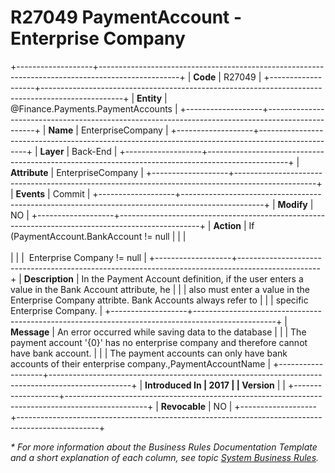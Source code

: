 ﻿---
erp.type: business-rule
erp.entity: Finance.Payments.PaymentAccounts
---

# R27049 PaymentAccount - Enterprise Company
+-------------------+--------------------------------------------------------------------------------------------------+
| **Code**          | R27049                                                                                           |
+-------------------+--------------------------------------------------------------------------------------------------+
| **Entity**        | @Finance.Payments.PaymentAccounts                                                                |
+-------------------+--------------------------------------------------------------------------------------------------+
| **Name**          | EnterpriseCompany                                                                                |
+-------------------+--------------------------------------------------------------------------------------------------+
| **Layer**         | Back-End                                                                                         |
+-------------------+--------------------------------------------------------------------------------------------------+
| **Attribute**     | EnterpriseCompany                                                                                |
+-------------------+--------------------------------------------------------------------------------------------------+
| **Events**        | Commit                                                                                           |
+-------------------+--------------------------------------------------------------------------------------------------+
| **Modify**        | NO                                                                                               |
+-------------------+--------------------------------------------------------------------------------------------------+
| **Action**        | If (PaymentAccount.BankAccount != null                                                           |
|                   | <br/><br/>                                                                                       |
|                   |  Enterprise Company != null                                                                      |
+-------------------+--------------------------------------------------------------------------------------------------+
| **Description**   | In the Payment Account definition, if the user enters a value in the Bank Account attribute, he  |
|                   | also must enter a value in the Enterprise Company attribte. Bank Accounts always refer to        |
|                   | specific Enterprise Company.                                                                     |
+-------------------+--------------------------------------------------------------------------------------------------+
| **Message**       | An error occurred while saving data to the database                                              |
|                   | The payment account \'{0}\' has no enterprise company and therefore cannot have bank account.    |
|                   | The payment accounts can only have bank accounts of their enterprise company.,PaymentAccountName |
+-------------------+--------------------------------------------------------------------------------------------------+
| **Introduced In   | 2017                                                                                             |
| Version**         |                                                                                                  |
+-------------------+--------------------------------------------------------------------------------------------------+
| **Revocable**     | NO                                                                                               |
+-------------------+--------------------------------------------------------------------------------------------------+

*\* For more information about the Business Rules Documentation Template and a short explanation of each column, see
topic [System Business Rules](../templates/template-description-system-business-rules.md).*
